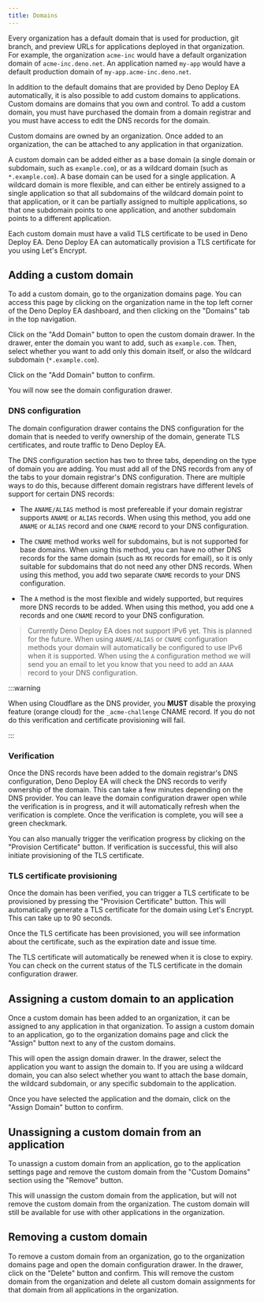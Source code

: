 ```yaml
---
title: Domains
---
```


Every organization has a default domain that is used for production, git branch,
and preview URLs for applications deployed in that organization. For example,
the organization `acme-inc` would have a default organization domain of
`acme-inc.deno.net`. An application named `my-app` would have a default
production domain of `my-app.acme-inc.deno.net`.

In addition to the default domains that are provided by Deno Deploy EA
automatically, it is also possible to add custom domains to applications. Custom
domains are domains that you own and control. To add a custom domain, you must
have purchased the domain from a domain registrar and you must have access to
edit the DNS records for the domain.

Custom domains are owned by an organization. Once added to an organization, the
can be attached to any application in that organization.

A custom domain can be added either as a base domain (a single domain or
subdomain, such as `example.com`), or as a wildcard domain (such as
`*.example.com`). A base domain can be used for a single application. A wildcard
domain is more flexible, and can either be entirely assigned to a single
application so that all subdomains of the wildcard domain point to that
application, or it can be partially assigned to multiple applications, so that
one subdomain points to one application, and another subdomain points to a
different application.

Each custom domain must have a valid TLS certificate to be used in Deno Deploy
EA. Deno Deploy EA can automatically provision a TLS certificate for you using
Let's Encrypt.

## Adding a custom domain

To add a custom domain, go to the organization domains page. You can access this
page by clicking on the organization name in the top left corner of the Deno
Deploy EA dashboard, and then clicking on the "Domains" tab in the top
navigation.

Click on the "Add Domain" button to open the custom domain drawer. In the
drawer, enter the domain you want to add, such as `example.com`. Then, select
whether you want to add only this domain itself, or also the wildcard subdomain
(`*.example.com`).

Click on the "Add Domain" button to confirm.

You will now see the domain configuration drawer.

### DNS configuration

The domain configuration drawer contains the DNS configuration for the domain
that is needed to verify ownership of the domain, generate TLS certificates, and
route traffic to Deno Deploy EA.

The DNS configuration section has two to three tabs, depending on the type of
domain you are adding. You must add all of the DNS records from any of the tabs
to your domain registrar's DNS configuration. There are multiple ways to do
this, because different domain registrars have different levels of support for
certain DNS records:

- The `ANAME/ALIAS` method is most prefereable if your domain registrar supports
  `ANAME` or `ALIAS` records. When using this method, you add one `ANAME` or
  `ALIAS` record and one `CNAME` record to your DNS configuration.

- The `CNAME` method works well for subdomains, but is not supported for base
  domains. When using this method, you can have no other DNS records for the
  same domain (such as `MX` records for email), so it is only suitable for
  subdomains that do not need any other DNS records. When using this method, you
  add two separate `CNAME` records to your DNS configuration.

- The `A` method is the most flexible and widely supported, but requires more
  DNS records to be added. When using this method, you add one `A` records and
  one `CNAME` record to your DNS configuration.

> Currently Deno Deploy EA does not support IPv6 yet. This is planned for the
> future. When using `ANAME/ALIAS` or `CNAME` configuration methods your domain
> will automatically be configured to use IPv6 when it is supported. When using
> the `A` configuration method we will send you an email to let you know that
> you need to add an `AAAA` record to your DNS configuration.

:::warning

When using Cloudflare as the DNS provider, you **MUST** disable the proxying
feature (orange cloud) for the `_acme-challenge` CNAME record. If you do not do
this verification and certificate provisioning will fail.

:::

### Verification

Once the DNS records have been added to the domain registrar's DNS
configuration, Deno Deploy EA will check the DNS records to verify ownership of
the domain. This can take a few minutes depending on the DNS provider. You can
leave the domain configuration drawer open while the verification is in
progress, and it will automatically refresh when the verification is complete.
Once the verification is complete, you will see a green checkmark.

You can also manually trigger the verification progress by clicking on the
"Provision Certificate" button. If verification is successful, this will also
initiate provisioning of the TLS certificate.

### TLS certificate provisioning

Once the domain has been verified, you can trigger a TLS certificate to be
provisioned by pressing the "Provision Certificate" button. This will
automatically generate a TLS certificate for the domain using Let's Encrypt.
This can take up to 90 seconds.

Once the TLS certificate has been provisioned, you will see information about
the certificate, such as the expiration date and issue time.

The TLS certificate will automatically be renewed when it is close to expiry.
You can check on the current status of the TLS certificate in the domain
configuration drawer.

## Assigning a custom domain to an application

Once a custom domain has been added to an organization, it can be assigned to
any application in that organization. To assign a custom domain to an
application, go to the organization domains page and click the "Assign" button
next to any of the custom domains.

This will open the assign domain drawer. In the drawer, select the application
you want to assign the domain to. If you are using a wildcard domain, you can
also select whether you want to attach the base domain, the wildcard subdomain,
or any specific subdomain to the application.

Once you have selected the application and the domain, click on the "Assign
Domain" button to confirm.

## Unassigning a custom domain from an application

To unassign a custom domain from an application, go to the application settings
page and remove the custom domain from the "Custom Domains" section using the
"Remove" button.

This will unassign the custom domain from the application, but will not remove
the custom domain from the organization. The custom domain will still be
available for use with other applications in the organization.

## Removing a custom domain

To remove a custom domain from an organization, go to the organization domains
page and open the domain configuration drawer. In the drawer, click on the
"Delete" button and confirm. This will remove the custom domain from the
organization and delete all custom domain assignments for that domain from all
applications in the organization.
